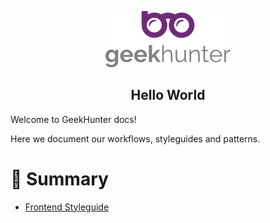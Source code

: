 <p align="center">
  <img alt="logo" src="/docs/logo.png" width="200">
</p>

<h2 align="center">
  Hello World
</h2>

Welcome to GeekHunter docs!

Here we document our workflows, styleguides and patterns.

# :pushpin: Summary

* [Frontend Styleguide](https://github.com/GeekHunter-Brasil/hello-world/tree/master/frontend-styleguide)
